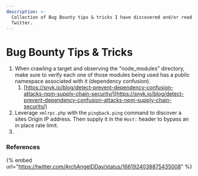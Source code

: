 ```yaml
---
description: >-
  Collection of Bug Bounty tips & tricks I have discovered and/or read on
  Twitter.
---
```


# Bug Bounty Tips & Tricks

1. When crawling a target and observing the "node\_modules" directory, make sure to verify each one of those modules being used has a public namespace associated with it (dependency confusion).
   1. [https://snyk.io/blog/detect-prevent-dependency-confusion-attacks-npm-supply-chain-security/](https://snyk.io/blog/detect-prevent-dependency-confusion-attacks-npm-supply-chain-security/)
2. Leverage `xmlrpc.php` with the `pingback.ping` command to discover a sites Origin IP address. Then supply it in the `Host:` header to bypass an in place rate limit.
3.



### References

{% embed url="https://twitter.com/ArchAngelDDay/status/1661924038875435008" %}
